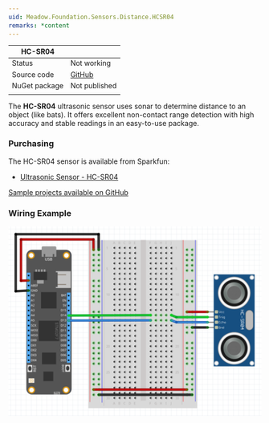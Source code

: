 ```yaml
---
uid: Meadow.Foundation.Sensors.Distance.HCSR04
remarks: *content
---
```


| HC-SR04       |             |
|---------------|-------------|
| Status        | Not working |
| Source code   | [GitHub](https://github.com/WildernessLabs/Meadow.Foundation/tree/master/Source/Meadow.Foundation.Peripherals/Sensors.Distance.Hcsr04) |
| NuGet package | Not published |
| | |

The **HC-SR04** ultrasonic sensor uses sonar to determine distance to an object (like bats). It offers excellent non-contact range detection with high accuracy and stable readings in an easy-to-use package.

### Purchasing

The HC-SR04 sensor is available from Sparkfun:

* [Ultrasonic Sensor - HC-SR04](https://www.sparkfun.com/products/13959)

[Sample projects available on GitHub](https://github.com/WildernessLabs/Meadow.Foundation/tree/master/Source/Meadow.Foundation.Peripherals/Sensors.Distance.Hcsr04/Samples/) 

### Wiring Example

![](../../API_Assets/Meadow.Foundation.Sensors.Distance.HCSR04/HCSR04.svg)